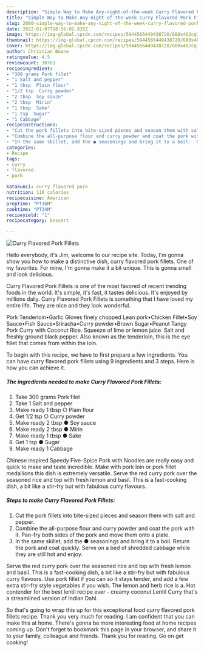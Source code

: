 ```yaml
---
description: "Simple Way to Make Any-night-of-the-week Curry Flavored Pork Fillets"
title: "Simple Way to Make Any-night-of-the-week Curry Flavored Pork Fillets"
slug: 2080-simple-way-to-make-any-night-of-the-week-curry-flavored-pork-fillets
date: 2022-01-07T18:56:02.935Z
image: https://img-global.cpcdn.com/recipes/5944566449438720/680x482cq70/curry-flavored-pork-fillets-recipe-main-photo.jpg
thumbnail: https://img-global.cpcdn.com/recipes/5944566449438720/680x482cq70/curry-flavored-pork-fillets-recipe-main-photo.jpg
cover: https://img-global.cpcdn.com/recipes/5944566449438720/680x482cq70/curry-flavored-pork-fillets-recipe-main-photo.jpg
author: Christian Boone
ratingvalue: 4.5
reviewcount: 30763
recipeingredient:
- "300 grams Pork filet"
- "1 Salt and pepper"
- "1 tbsp  Plain flour"
- "1/2 tsp  Curry powder"
- "2 tbsp  Soy sauce"
- "2 tbsp  Mirin"
- "1 tbsp  Sake"
- "1 tsp  Sugar"
- "1 Cabbage"
recipeinstructions:
- "Cut the pork fillets into bite-sized pieces and season them with salt and pepper."
- "Combine the all-purpose flour and curry powder and coat the pork with it. Pan-fry both sides of the pork and move them onto a plate."
- "In the same skillet, add the ● seasonings and bring it to a boil.  Return the pork and coat quickly. Serve on a bed of shredded cabbage while they are still hot and enjoy."
categories:
- Recipe
tags:
- curry
- flavored
- pork

katakunci: curry flavored pork 
nutrition: 116 calories
recipecuisine: American
preptime: "PT36M"
cooktime: "PT34M"
recipeyield: "1"
recipecategory: Dessert

---
```



![Curry Flavored Pork Fillets](https://img-global.cpcdn.com/recipes/5944566449438720/680x482cq70/curry-flavored-pork-fillets-recipe-main-photo.jpg)

Hello everybody, it's Jim, welcome to our recipe site. Today, I'm gonna show you how to make a distinctive dish, curry flavored pork fillets. One of my favorites. For mine, I'm gonna make it a bit unique. This is gonna smell and look delicious.

Curry Flavored Pork Fillets is one of the most favored of recent trending foods in the world. It's simple, it's fast, it tastes delicious. It's enjoyed by millions daily. Curry Flavored Pork Fillets is something that I have loved my entire life. They are nice and they look wonderful.

Pork Tenderloin•Garlic Gloves finely chopped Lean pork•Chicken Fillet•Soy Sauce•Fish Sauce•Sriracha•Curry powder•Brown Sugar•Peanut Tangy Pork Curry with Coconut Rice. Squeeze of lime or lemon juice. Salt and freshly ground black pepper. Also known as the tenderloin, this is the eye fillet that comes from within the loin.


To begin with this recipe, we have to first prepare a few ingredients. You can have curry flavored pork fillets using 9 ingredients and 3 steps. Here is how you can achieve it.

<!--inarticleads1-->

##### The ingredients needed to make Curry Flavored Pork Fillets:

1. Take 300 grams Pork filet
1. Take 1 Salt and pepper
1. Make ready 1 tbsp ○ Plain flour
1. Get 1/2 tsp ○ Curry powder
1. Make ready 2 tbsp ● Soy sauce
1. Make ready 2 tbsp ● Mirin
1. Make ready 1 tbsp ● Sake
1. Get 1 tsp ● Sugar
1. Make ready 1 Cabbage


Chinese inspired Speedy Five-Spice Pork with Noodles are really easy and quick to make and taste incredible. Make with pork loin or pork fillet medallions this dish is extremely versatile. Serve the red curry pork over the seasoned rice and top with fresh lemon and basil. This is a fast-cooking dish, a bit like a stir-fry but with fabulous curry flavours. 

<!--inarticleads2-->

##### Steps to make Curry Flavored Pork Fillets:

1. Cut the pork fillets into bite-sized pieces and season them with salt and pepper.
1. Combine the all-purpose flour and curry powder and coat the pork with it. Pan-fry both sides of the pork and move them onto a plate.
1. In the same skillet, add the ● seasonings and bring it to a boil.  Return the pork and coat quickly. Serve on a bed of shredded cabbage while they are still hot and enjoy.


Serve the red curry pork over the seasoned rice and top with fresh lemon and basil. This is a fast-cooking dish, a bit like a stir-fry but with fabulous curry flavours. Use pork fillet if you can so it stays tender, and add a few extra stir-fry style vegetables if you wish. The lemon and herb rice is a. Hot contender for the best lentil recipe ever - creamy coconut Lentil Curry that's a streamlined version of Indian Dahl. 

So that's going to wrap this up for this exceptional food curry flavored pork fillets recipe. Thank you very much for reading. I am confident that you can make this at home. There's gonna be more interesting food at home recipes coming up. Don't forget to bookmark this page in your browser, and share it to your family, colleague and friends. Thank you for reading. Go on get cooking!
